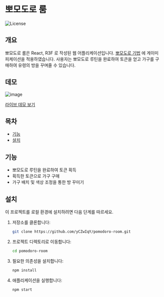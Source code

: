 # 뽀모도로 룸

![License](https://img.shields.io/badge/license-MIT-blue.svg)

## 개요

뽀모도로 룸은 React, R3F 로 작성된 웹 어플리케이션입니다.
[뽀모도로 기법](https://ko.wikipedia.org/wiki/%ED%8F%AC%EB%AA%A8%EB%8F%84%EB%A1%9C_%EA%B8%B0%EB%B2%95) 에 게이미피케이션을 적용하였습니다.
사용자는 뽀모도로 루틴을 완료하여 토큰을 얻고 가구를 구매하여 유령의 방을 꾸며줄 수 있습니다.

## 데모

![image](https://github.com/user-attachments/assets/f91bdb98-4945-4e25-affa-70a8903db5f4)

[라이브 데모 보기](https://pomodoro-room.vercel.app/)

## 목차

- [기능](#기능)
- [설치](#설치)

## 기능

- 뽀모도로 루틴을 완료하여 토큰 획득
- 획득한 토큰으로 가구 구매
- 가구 배치 및 색상 조정을 통한 방 꾸미기

## 설치

이 프로젝트를 로컬 환경에 설치하려면 다음 단계를 따르세요.

1. 저장소를 클론합니다:

   ```bash
   git clone https://github.com/yCZwIqY/pomodoro-room.git
   ```

2. 프로젝트 디렉토리로 이동합니다:

   ```bash
   cd pomodoro-room
   ```

3. 필요한 의존성을 설치합니다:

   ```bash
   npm install
   ```

4. 애플리케이션을 실행합니다:

   ```bash
   npm start
   ```
